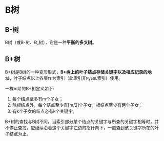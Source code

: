 # B树

## B-树

B树（或B-树、B_树），它是一种**平衡的多叉树**。

## B+树

B+树是B树的一种变形形式，**B+树上的叶子结点存储关键字以及相应记录的地址**，叶子结点以上各层作为索引（此索引非`MySQL`索引）使用。

一棵m阶的B+树定义如下:
1. 每个结点至多有m个子女；
2. 除根结点外，每个结点至少有[m/2]个子女，根结点至少有两个子女；
3. 有k个子女的结点必有k个关键字。

B+树的查找与B树不同，当索引部分某个结点的关键字与所查的关键字相等时，并不停止查找，应继续沿着这个关键字左边的指针向下，一直查到该关键字所在的叶子结点为止。